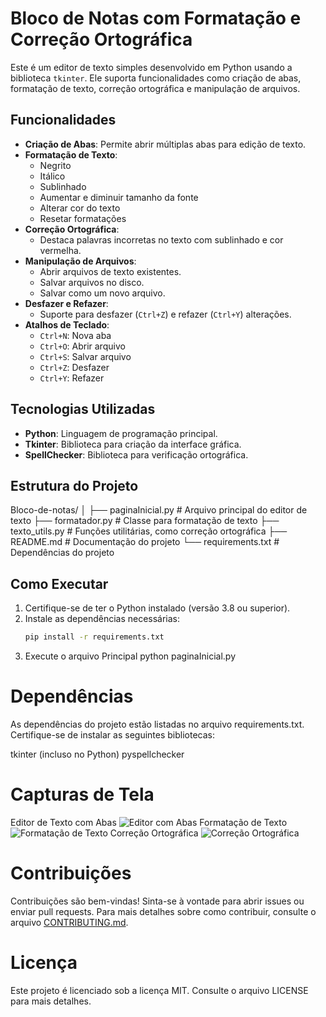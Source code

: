 # Bloco de Notas com Formatação e Correção Ortográfica

Este é um editor de texto simples desenvolvido em Python usando a biblioteca `tkinter`. Ele suporta funcionalidades como criação de abas, formatação de texto, correção ortográfica e manipulação de arquivos.

## Funcionalidades

- **Criação de Abas**: Permite abrir múltiplas abas para edição de texto.
- **Formatação de Texto**:
  - Negrito
  - Itálico
  - Sublinhado
  - Aumentar e diminuir tamanho da fonte
  - Alterar cor do texto
  - Resetar formatações
- **Correção Ortográfica**:
  - Destaca palavras incorretas no texto com sublinhado e cor vermelha.
- **Manipulação de Arquivos**:
  - Abrir arquivos de texto existentes.
  - Salvar arquivos no disco.
  - Salvar como um novo arquivo.
- **Desfazer e Refazer**:
  - Suporte para desfazer (`Ctrl+Z`) e refazer (`Ctrl+Y`) alterações.
- **Atalhos de Teclado**:
  - `Ctrl+N`: Nova aba
  - `Ctrl+O`: Abrir arquivo
  - `Ctrl+S`: Salvar arquivo
  - `Ctrl+Z`: Desfazer
  - `Ctrl+Y`: Refazer

## Tecnologias Utilizadas

- **Python**: Linguagem de programação principal.
- **Tkinter**: Biblioteca para criação da interface gráfica.
- **SpellChecker**: Biblioteca para verificação ortográfica.

## Estrutura do Projeto
Bloco-de-notas/ │ ├── paginaInicial.py # Arquivo principal do editor de texto ├── formatador.py # Classe para formatação de texto ├── texto_utils.py # Funções utilitárias, como correção ortográfica ├── README.md # Documentação do projeto └── requirements.txt # Dependências do projeto


## Como Executar

1. Certifique-se de ter o Python instalado (versão 3.8 ou superior).
2. Instale as dependências necessárias:
   ```bash
   pip install -r requirements.txt
3. Execute o arquivo Principal
    python paginaInicial.py

# Dependências

As dependências do projeto estão listadas no arquivo requirements.txt. Certifique-se de instalar as seguintes bibliotecas:

tkinter (incluso no Python)
pyspellchecker

# Capturas de Tela
Editor de Texto com Abas
<img alt="Editor com Abas" src="ainda vou colocar">
Formatação de Texto
<img alt="Formatação de Texto" src="ainda vou colocar">
Correção Ortográfica
<img alt="Correção Ortográfica" src="ainda vou colocar">


# Contribuições
Contribuições são bem-vindas! Sinta-se à vontade para abrir issues ou enviar pull requests. Para mais detalhes sobre como contribuir, consulte o arquivo [CONTRIBUTING.md](CONTRIBUTING.md).

# Licença
Este projeto é licenciado sob a licença MIT. Consulte o arquivo LICENSE para mais detalhes.
